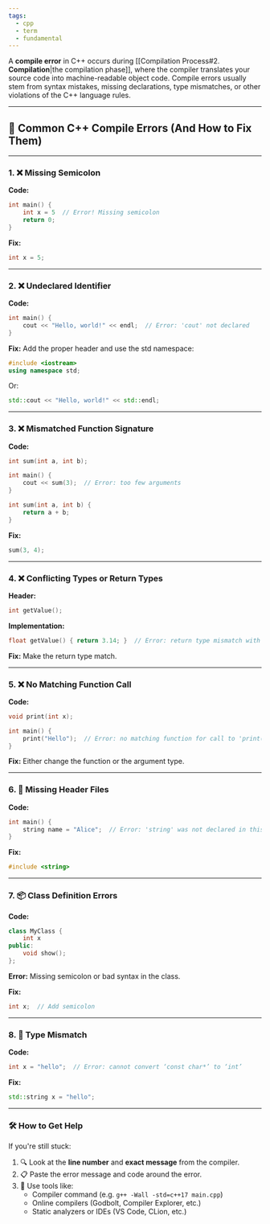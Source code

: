 ```yaml
---
tags:
  - cpp
  - term
  - fundamental
---
```


A **compile error** in C++ occurs during [[Compilation Process#2. **Compilation**|the compilation phase]], where the compiler translates your source code into machine-readable object code. Compile errors usually stem from syntax mistakes, missing declarations, type mismatches, or other violations of the C++ language rules.

---

## 🔎 Common C++ Compile Errors (And How to Fix Them)

---

### 1. ❌ Missing Semicolon

**Code:**
```cpp
int main() {
    int x = 5  // Error! Missing semicolon
    return 0;
}
```

**Fix:**
```cpp
int x = 5;
```

---

### 2. ❌ Undeclared Identifier

**Code:**
```cpp
int main() {
    cout << "Hello, world!" << endl;  // Error: 'cout' not declared
}
```

**Fix:**
Add the proper header and use the std namespace:
```cpp
#include <iostream>
using namespace std;
```
Or:
```cpp
std::cout << "Hello, world!" << std::endl;
```

---

### 3. ❌ Mismatched Function Signature

**Code:**
```cpp
int sum(int a, int b);

int main() {
    cout << sum(3);  // Error: too few arguments
}

int sum(int a, int b) {
    return a + b;
}
```

**Fix:**
```cpp
sum(3, 4);
```

---

### 4. ❌ Conflicting Types or Return Types

**Header:**
```cpp
int getValue();
```

**Implementation:**
```cpp
float getValue() { return 3.14; }  // Error: return type mismatch with declaration
```

**Fix:** Make the return type match.

---

### 5. ❌ No Matching Function Call

**Code:**
```cpp
void print(int x);

int main() {
    print("Hello");  // Error: no matching function for call to 'print(const char*)'
}
```

**Fix:** Either change the function or the argument type.

---

### 6. 🧩 Missing Header Files

**Code:**
```cpp
int main() {
    string name = "Alice";  // Error: 'string' was not declared in this scope
}
```

**Fix:**
```cpp
#include <string>
```

---

### 7. 📦 Class Definition Errors

**Code:**
```cpp
class MyClass {
    int x
public:
    void show();
};
```

**Error:** Missing semicolon or bad syntax in the class.

**Fix:**
```cpp
int x;  // Add semicolon
```

---

### 8. 🧠 Type Mismatch

**Code:**
```cpp
int x = "hello";  // Error: cannot convert ‘const char*’ to ‘int’
```

**Fix:**
```cpp
std::string x = "hello";
```

---

### 🛠️ How to Get Help

If you're still stuck:

1. 🔍 Look at the **line number** and **exact message** from the compiler.
2. 📋 Paste the error message and code around the error.
3. 🧰 Use tools like:
   - Compiler command (e.g. `g++ -Wall -std=c++17 main.cpp`)
   - Online compilers (Godbolt, Compiler Explorer, etc.)
   - Static analyzers or IDEs (VS Code, CLion, etc.)
